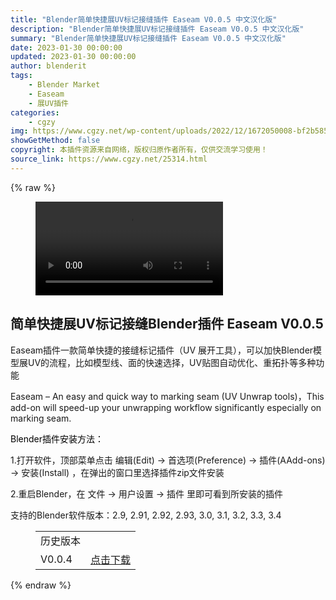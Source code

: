 ```yaml
---
title: "Blender简单快捷展UV标记接缝插件 Easeam V0.0.5 中文汉化版"
description: "Blender简单快捷展UV标记接缝插件 Easeam V0.0.5 中文汉化版"
summary: "Blender简单快捷展UV标记接缝插件 Easeam V0.0.5 中文汉化版"
date: 2023-01-30 00:00:00
updated: 2023-01-30 00:00:00
author: blenderit
tags: 
    - Blender Market
    - Easeam
    - 展UV插件
categories:
    - cgzy
img: https://www.cgzy.net/wp-content/uploads/2022/12/1672050008-bf2b585aaeb7a04.jpg
showGetMethod: false
copyright: 本插件资源来自网络，版权归原作者所有，仅供交流学习使用！
source_link: https://www.cgzy.net/25314.html
---
```


{% raw %}
<figure class="wp-block-video aligncenter"><video controls src="https://cloud.video.taobao.com/play/u/717183932/p/1/e/6/t/1/391620092937.mp4"></video></figure><div class="wp-block-pandastudio-title"><div class="title_style_01"><h2 id="h2-0">简单快捷展UV标记接缝Blender插件 Easeam V0.0.5</h2></div></div><p class="is-style-text-indent-2em">Easeam插件一款简单快捷的接缝标记插件（UV 展开工具），可以加快Blender模型展UV的流程，比如模型线、面的快速选择，UV贴图自动优化、重拓扑等多种功能</p><p>Easeam – An easy and quick way to marking seam (UV Unwrap tools)，This add-on will speed-up your unwrapping workflow significantly especially on marking seam.</p><p><mark style="background-color:rgba(0, 0, 0, 0)" class="has-inline-color has-vivid-red-color">Blender插件安装方法：</mark></p><p>1.打开软件，顶部菜单点击 编辑(Edit) → 首选项(Preference) → 插件(AAdd-ons) → 安装(Install) ，在弹出的窗口里选择插件zip文件安装</p><p>2.重启Blender，在 文件 → 用户设置 → 插件 里即可看到所安装的插件</p><div class="wp-block-pandastudio-tips"><div class="tip success "><p>支持的Blender软件版本：2.9, 2.91, 2.92, 2.93, 3.0, 3.1, 3.2, 3.3, 3.4</p>
</div></div><figure class="wp-block-table has-medium-font-size" style="font-style:normal;font-weight:500"><table><tbody><tr><td>历史版本</td><td></td></tr><tr><td>V0.0.4</td><td><a href="https://www.cgzy.net/go?_=c40647efcaaHR0cHM6Ly9wYW4uYmFpZHUuY29tL3MvMU9aaGlMOGxyWExpcmZDUHUyMXdVR3c%2FcHdkPTR5YjE%3D" target="_blank" rel="noreferrer noopener">点击下载</a></td></tr></tbody></table></figure>
<div style="display: none">cgzy</div>
{% endraw %}